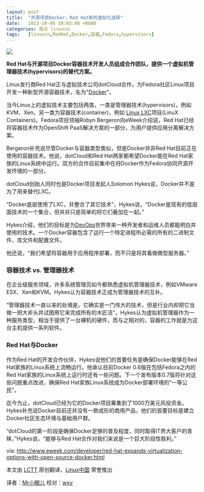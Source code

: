 ```yaml
---
layout: post
title:	"开源项目Docker，Red Hat新的虚拟化选择"
date:	2013-10-06 10:03:00 +0800 
categories:	观点 linuxcn 
tags:	[linuxcn,RedHat,Docker,容器,Fedora,hypervisors]
---
```



![](/Asserts/Images//attachment/album/201310/05/212930807m78ge0zwvw38b.jpg)


**Red Hat与开源项目Docker容器技术开发人员组成合作团队，提供一个虚拟机管理器技术(hypervisors)的替代方案。**


Linux发行商Red Hat正与虚拟技术公司dotCloud合作，为Fedora社区Linux项目开发一种新型开源容器技术，名为"[Docker](https://www.docker.io/)"。


当今Linux上的虚拟技术主要包括两类，一类是管理器技术(hypervisors)，例如KVM、Xen，另一类为容器技术(container)，例如 [Linux LXC](http://en.wikipedia.org/wiki/LXC)项目(LinuX Containers)。Fedora项目领袖Robyn Bergeron向eWeek介绍说，Red Hat已经将容器技术作为OpenShift PaaS解决方案的一部分，为用户提供应用分离解决方案。


Bergeron补充说尽管Docker与容器类型类似，但是Docker并非Red Hat目前正在使用的容器技术。他说，dotCloud和Red Hat两家都希望Docker能在Red Hat家族的Linux系统中运行。双方的合作目前集中在将Docker作为Fedora协同开源开发环境的一部分。


dotCloud创始人同时也是Docker项目发起人Solomon Hykes说，Docker并不是为了用来替代LXC。


“Docker底层使用了LXC，并整合了其它技术”，Hykes说，“Docker是现有的低层面技术的一个集合，但并非只是简单的将它们叠加在一起。”


Hykes介绍，他们的目标是为[DevOps](http://en.wikipedia.org/wiki/DevOps)世界带来一种开发者和运维人员都能明白并使用的技术。一个Docker容器包含了运行一个特定进程所必需的所有的二进制文件、库文件和配置文件。


他还说，“我们希望将容器用于应用程序部署，而不只是将其看做微型服务器。”


### **容器技术 vs. 管理器技术**


在企业级服务领域，许多系统管理员如今都熟悉虚拟机管理器技术，例如VMware ESX、Xen和KVM。Hykes认为容器技术正成为管理器技术的互补。


“管理器技术一直以来的处境是，它确实是一门伟大的技术，但是行业内却把它当做一把大斧头并试图用它来完成所有的木匠活”，Hykes认为虚拟机管理器作为一种服务类型，相当于提供了一台裸机的硬件，而与之相对的，容器的工作就是为这台主机提供一系列软件。


### **Red Hat与Docker**


作为Red Hat的开发合作伙伴，Hykes说他们的首要任务是确保Docker能够在Red Hat家族的Linux系统上流畅运行。他承认目前Docker 0.6版在包括Fedora之内的Red Hat家族的Linux系统上运行时还有一些问题。下一个发布版本0.7版将针对这些问题重点改进，确保Red Hat家族Linux系统成为Docker部署环境的“一等公民”。


迄今为止，dotCloud已经为它的Docker项目筹集到了1000万美元风投资金。Hykes补充说Docker目前还并没有一款成形的商用产品，他们的首要目标是建立Docker社区生态环境与基础用户群。


“dotCloud的第一阶段是确保Docker足够的普及程度，同时取得IT界大客户的青睐，”Hykes说，“能够与Red Hat合作对我们来说是一个巨大阶段性胜利。”


 


via: <http://www.eweek.com/developer/red-hat-expands-virtualization-options-with-open-source-docker.html>


本文由 [LCTT](https://github.com/LCTT/TranslateProject) 原创翻译，[Linux中国](http://linux.cn/portal.php) 荣誉推出


译者：[Mr小眼儿](http://linux.cn/space/14801) 校对：[wxy](http://linux.cn/space/wxy)
